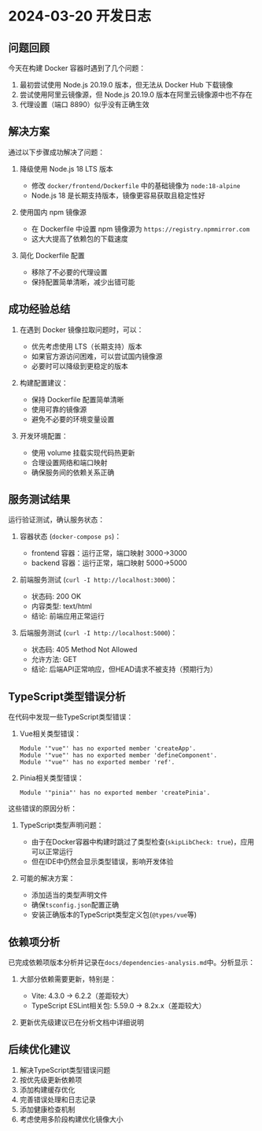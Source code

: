 # 2024-03-20 开发日志

## 问题回顾
今天在构建 Docker 容器时遇到了几个问题：
1. 最初尝试使用 Node.js 20.19.0 版本，但无法从 Docker Hub 下载镜像
2. 尝试使用阿里云镜像源，但 Node.js 20.19.0 版本在阿里云镜像源中也不存在
3. 代理设置（端口 8890）似乎没有正确生效

## 解决方案
通过以下步骤成功解决了问题：

1. 降级使用 Node.js 18 LTS 版本
   - 修改 `docker/frontend/Dockerfile` 中的基础镜像为 `node:18-alpine`
   - Node.js 18 是长期支持版本，镜像更容易获取且稳定性好

2. 使用国内 npm 镜像源
   - 在 Dockerfile 中设置 npm 镜像源为 `https://registry.npmmirror.com`
   - 这大大提高了依赖包的下载速度

3. 简化 Dockerfile 配置
   - 移除了不必要的代理设置
   - 保持配置简单清晰，减少出错可能

## 成功经验总结
1. 在遇到 Docker 镜像拉取问题时，可以：
   - 优先考虑使用 LTS（长期支持）版本
   - 如果官方源访问困难，可以尝试国内镜像源
   - 必要时可以降级到更稳定的版本

2. 构建配置建议：
   - 保持 Dockerfile 配置简单清晰
   - 使用可靠的镜像源
   - 避免不必要的环境变量设置

3. 开发环境配置：
   - 使用 volume 挂载实现代码热更新
   - 合理设置网络和端口映射
   - 确保服务间的依赖关系正确

## 服务测试结果
运行验证测试，确认服务状态：

1. 容器状态 (`docker-compose ps`)：
   - frontend 容器：运行正常，端口映射 3000->3000
   - backend 容器：运行正常，端口映射 5000->5000

2. 前端服务测试 (`curl -I http://localhost:3000`)：
   - 状态码: 200 OK
   - 内容类型: text/html
   - 结论: 前端应用正常运行

3. 后端服务测试 (`curl -I http://localhost:5000`)：
   - 状态码: 405 Method Not Allowed
   - 允许方法: GET
   - 结论: 后端API正常响应，但HEAD请求不被支持（预期行为）

## TypeScript类型错误分析
在代码中发现一些TypeScript类型错误：

1. Vue相关类型错误：
   ```
   Module '"vue"' has no exported member 'createApp'.
   Module '"vue"' has no exported member 'defineComponent'.
   Module '"vue"' has no exported member 'ref'.
   ```

2. Pinia相关类型错误：
   ```
   Module '"pinia"' has no exported member 'createPinia'.
   ```

这些错误的原因分析：

1. TypeScript类型声明问题：
   - 由于在Docker容器中构建时跳过了类型检查(`skipLibCheck: true`)，应用可以正常运行
   - 但在IDE中仍然会显示类型错误，影响开发体验

2. 可能的解决方案：
   - 添加适当的类型声明文件
   - 确保`tsconfig.json`配置正确
   - 安装正确版本的TypeScript类型定义包(`@types/vue`等)

## 依赖项分析
已完成依赖项版本分析并记录在`docs/dependencies-analysis.md`中。分析显示：

1. 大部分依赖需要更新，特别是：
   - Vite: 4.3.0 → 6.2.2（差距较大）
   - TypeScript ESLint相关包: 5.59.0 → 8.2x.x（差距较大）

2. 更新优先级建议已在分析文档中详细说明

## 后续优化建议
1. 解决TypeScript类型错误问题
2. 按优先级更新依赖项
3. 添加构建缓存优化
4. 完善错误处理和日志记录
5. 添加健康检查机制
6. 考虑使用多阶段构建优化镜像大小 